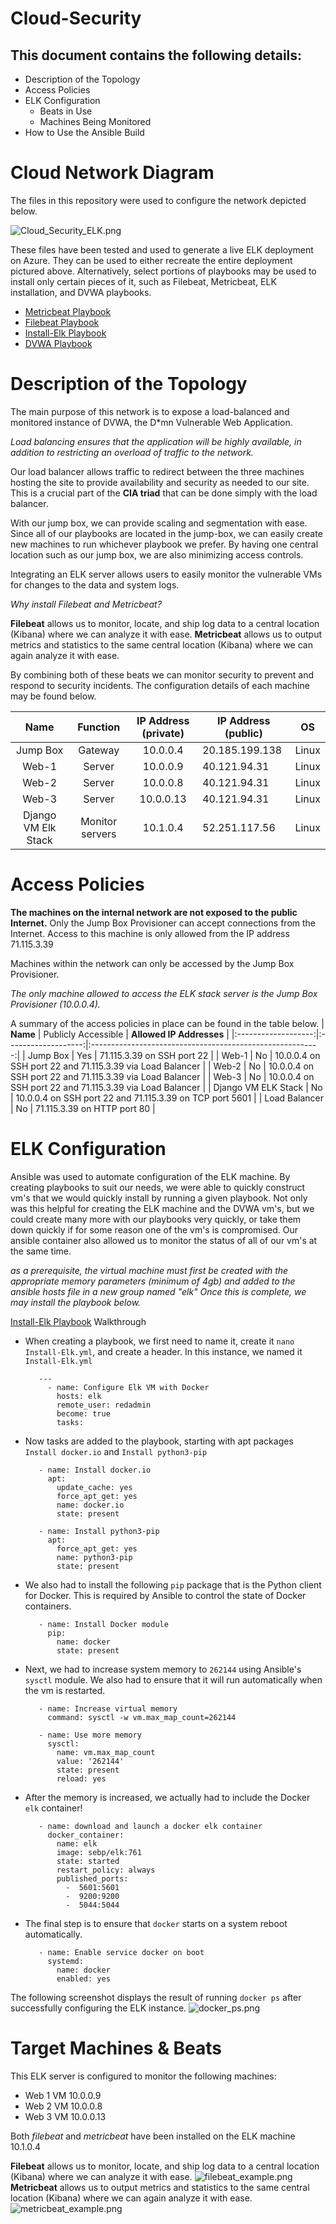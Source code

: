 # Cloud-Security
## This document contains the following details:
  - Description of the Topology
  - Access Policies
  - ELK Configuration
    - Beats in Use
    - Machines Being Monitored
  - How to Use the Ansible Build





# Cloud Network Diagram
The files in this repository were used to configure the network depicted below.

![Cloud_Security_ELK.png](https://github.com/w0lfboy/Cloud-Security/blob/main/Diagrams/Cloud%20Security%20ELK.png)

These files have been tested and used to generate a live ELK deployment on Azure. They can be used to either recreate the entire deployment pictured above. Alternatively, select portions of playbooks may be used to install only certain pieces of it, such as Filebeat, Metricbeat, ELK installation, and DVWA playbooks.
  - [Metricbeat Playbook](https://github.com/w0lfboy/Cloud-Security/blob/main/Ansible/Metricbeat-Playbook.yml)
  - [Filebeat Playbook](https://github.com/w0lfboy/Cloud-Security/blob/main/Ansible/Filebeat-Playbook.yml)
  - [Install-Elk Playbook](https://github.com/w0lfboy/Cloud-Security/blob/main/Ansible/Install-Elk.yml)
  - [DVWA Playbook](https://github.com/w0lfboy/Cloud-Security/blob/main/Ansible/DVWA-Playbook.yml)

# Description of the Topology
The main purpose of this network is to expose a load-balanced and monitored instance of DVWA, the D*mn Vulnerable Web Application.

*Load balancing ensures that the application will be highly available, in addition to restricting an overload of traffic to the network.*

Our load balancer allows traffic to redirect between the three machines hosting the site to provide availability and security as needed to our site.  This is a crucial part of the **CIA triad** that can be done simply with the load balancer.

With our jump box, we can provide scaling and segmentation with ease.  Since all of our playbooks are located in the jump-box, we can easily create new machines to run whichever playbook we prefer.  By having one central location such as our jump box, we are also minimizing access controls. 

Integrating an ELK server allows users to easily monitor the vulnerable VMs for changes to the data and system logs.

*Why install Filebeat and Metricbeat?*

**Filebeat** allows us to monitor, locate, and ship log data to a central location (Kibana) where we can analyze it with ease.
**Metricbeat** allows us to output metrics and statistics to the same central location (Kibana) where we can again analyze it with ease.  

By combining both of these beats we can monitor security to prevent and respond to security incidents.
The configuration details of each machine may be found below. 

|         **Name**     |   **Function**  | IP Address (private) | IP Address (public) | **OS**|
|:--------------------:|:---------------:|:--------------------:|---------------------|:-----:|
|       Jump Box       |     Gateway     |       10.0.0.4       |    20.185.199.138   | Linux |
|         Web-1        |      Server     |       10.0.0.9       |     40.121.94.31    | Linux |
|         Web-2        |      Server     |       10.0.0.8       |     40.121.94.31    | Linux |
|         Web-3        |      Server     |       10.0.0.13      |     40.121.94.31    | Linux |
| Django VM  Elk Stack | Monitor servers |       10.1.0.4       |    52.251.117.56    | Linux |

# Access Policies
**The machines on the internal network are not exposed to the public Internet.**
Only the Jump Box Provisioner can accept connections from the Internet. Access to this machine is only allowed from the IP address 71.115.3.39

Machines within the network can only be accessed by the Jump Box Provisioner.

*The only machine allowed to access the ELK stack server is the Jump Box Provisioner (10.0.0.4).*

A summary of the access policies in place can be found in the table below.
|       **Name**      | Publicly Accessible |                  **Allowed IP Addresses**                 |
|:-------------------:|:-------------------:|:---------------------------------------------------------:|
|       Jump Box      |          Yes        |                 71.115.3.39 on SSH port 22                |
|        Web-1        |          No         | 10.0.0.4 on SSH port 22 and 71.115.3.39 via Load Balancer |
|        Web-2        |          No         | 10.0.0.4 on SSH port 22 and 71.115.3.39 via Load Balancer |
|        Web-3        |          No         | 10.0.0.4 on SSH port 22 and 71.115.3.39 via Load Balancer |
| Django VM ELK Stack |          No         |  10.0.0.4 on SSH port 22 and 71.115.3.39 on TCP port 5601 |
|    Load Balancer    |          No         |                71.115.3.39 on HTTP port 80                |

# ELK Configuration
Ansible was used to automate configuration of the ELK machine. By creating playbooks to suit our needs, we were able to quickly construct vm's that we would quickly install by running a given playbook.  Not only was this helpful for creating the ELK machine and the DVWA vm's, but we could create many more with our playbooks very quickly, or take them down quickly if for some reason one of the vm's is compromised.  Our ansible container also allowed us to monitor the status of all of our vm's at the same time.

*as a prerequisite, the virtual machine must first be created with the appropriate memory parameters (minimum of 4gb) and added to the ansible hosts file in a new group named "elk"  Once this is complete, we may install the playbook below.*

[Install-Elk Playbook](https://github.com/w0lfboy/Cloud-Security/blob/main/Ansible/Install-Elk.yml) Walkthrough
  - When creating a playbook, we first need to name it, create it `nano Install-Elk.yml`, and create a header.  In this instance, we named it `Install-Elk.yml`
    ```
       ---
         - name: Configure Elk VM with Docker
           hosts: elk
           remote_user: redadmin
           become: true
           tasks:
  - Now tasks are added to the playbook, starting with apt packages `Install docker.io` and `Install python3-pip`
    ```
       - name: Install docker.io
         apt:
           update_cache: yes
           force_apt_get: yes
           name: docker.io
           state: present
           
       - name: Install python3-pip
         apt:
           force_apt_get: yes
           name: python3-pip
           state: present
  -  We also had to install the following `pip` package that is the Python client for Docker.  This is required by Ansible to control the state of Docker containers.
     ```
        - name: Install Docker module
          pip:
            name: docker
            state: present
  -  Next, we had to increase system memory to `262144` using Ansible's `sysctl` module.  We also had to ensure that it will run automatically when the vm is restarted.
     ```
        - name: Increase virtual memory
          command: sysctl -w vm.max_map_count=262144

        - name: Use more memory
          sysctl:
            name: vm.max_map_count
            value: '262144'
            state: present
            reload: yes
  -  After the memory is increased, we actually had to include the Docker `elk` container! 
     ```
        - name: download and launch a docker elk container
          docker_container:
            name: elk
            image: sebp/elk:761
            state: started
            restart_policy: always
            published_ports:
              -  5601:5601
              -  9200:9200
              -  5044:5044
  -  The final step is to ensure that `docker` starts on a system reboot automatically.
     ```
        - name: Enable service docker on boot
          systemd:
            name: docker
            enabled: yes

The following screenshot displays the result of running `docker ps` after successfully configuring the ELK instance.
![docker_ps.png](https://github.com/w0lfboy/Cloud-Security/blob/main/docker%20ps.png)

# Target Machines & Beats
This ELK server is configured to monitor the following machines:
  - Web 1 VM 10.0.0.9
  - Web 2 VM 10.0.0.8
  - Web 3 VM 10.0.0.13

Both *filebeat* and *metricbeat* have been installed on the ELK machine 10.1.0.4

**Filebeat** allows us to monitor, locate, and ship log data to a central location (Kibana) where we can analyze it with ease.
![filebeat_example.png](https://github.com/w0lfboy/Cloud-Security/blob/main/filebeat%20example.png)
**Metricbeat** allows us to output metrics and statistics to the same central location (Kibana) where we can again analyze it with ease.  
![metricbeat_example.png](https://github.com/w0lfboy/Cloud-Security/blob/main/metricbeat%20example.png)


